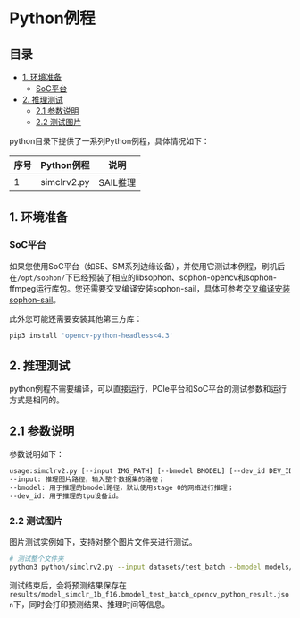 # Python例程

## 目录

* [1. 环境准备](#1-环境准备)
    * [SoC平台](#12-soc平台)
* [2. 推理测试](#2-推理测试)
    * [2.1 参数说明](#21-参数说明)
    * [2.2 测试图片](#21-测试图片)

python目录下提供了一系列Python例程，具体情况如下：

| 序号   | Python例程      | 说明                                |
| ---- | ---------------- | -----------------------------------  |
| 1    | simclrv2.py | SAIL推理 |

## 1. 环境准备
###  SoC平台

如果您使用SoC平台（如SE、SM系列边缘设备），并使用它测试本例程，刷机后在`/opt/sophon/`下已经预装了相应的libsophon、sophon-opencv和sophon-ffmpeg运行库包。您还需要交叉编译安装sophon-sail，具体可参考[交叉编译安装sophon-sail](../../../docs/Environment_Install_Guide.md#42-交叉编译安装sophon-sail)。

此外您可能还需要安装其他第三方库：
```bash
pip3 install 'opencv-python-headless<4.3'
```

## 2. 推理测试
python例程不需要编译，可以直接运行，PCIe平台和SoC平台的测试参数和运行方式是相同的。

## 2.1 参数说明
参数说明如下：

```bash
usage:simclrv2.py [--input IMG_PATH] [--bmodel BMODEL] [--dev_id DEV_ID]
--input: 推理图片路径，输入整个数据集的路径；
--bmodel: 用于推理的bmodel路径，默认使用stage 0的网络进行推理；
--dev_id: 用于推理的tpu设备id。
```

### 2.2 测试图片
图片测试实例如下，支持对整个图片文件夹进行测试。
```bash
# 测试整个文件夹
python3 python/simclrv2.py --input datasets/test_batch --bmodel models/BM1684X/simclrv2_fp32_1b.bmodel --dev_id 0
```
测试结束后，会将预测结果保存在`results/model_simclr_1b_f16.bmodel_test_batch_opencv_python_result.json`下，同时会打印预测结果、推理时间等信息。